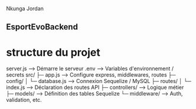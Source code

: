 Nkunga Jordan

## EsportEvoBackend

# structure du projet

server.js --> Démarre le serveur
.env --> Variables d'environnement / secrets
src/
├─ app.js --> Configure express, middlewares, routes
├─ config/
│ └─ database.js --> Connexion Sequelize / MySQL
├─ routes/
│ └─ index.js --> Déclaration des routes API
├─ controllers/ --> Logique métier
├─ models/ --> Définition des tables Sequelize
└─ middleware/ --> Auth, validation, etc.

<!-- flux complet:

Front React -> requête CRUD -> middleware express-validator -> userController.signup -> User.create (Sequelize) -> DB -->
